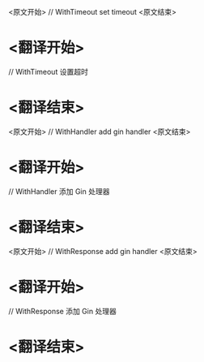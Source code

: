 
<原文开始>
// WithTimeout set timeout
<原文结束>

# <翻译开始>
// WithTimeout 设置超时
# <翻译结束>


<原文开始>
// WithHandler add gin handler
<原文结束>

# <翻译开始>
// WithHandler 添加 Gin 处理器
# <翻译结束>


<原文开始>
// WithResponse add gin handler
<原文结束>

# <翻译开始>
// WithResponse 添加 Gin 处理器
# <翻译结束>

